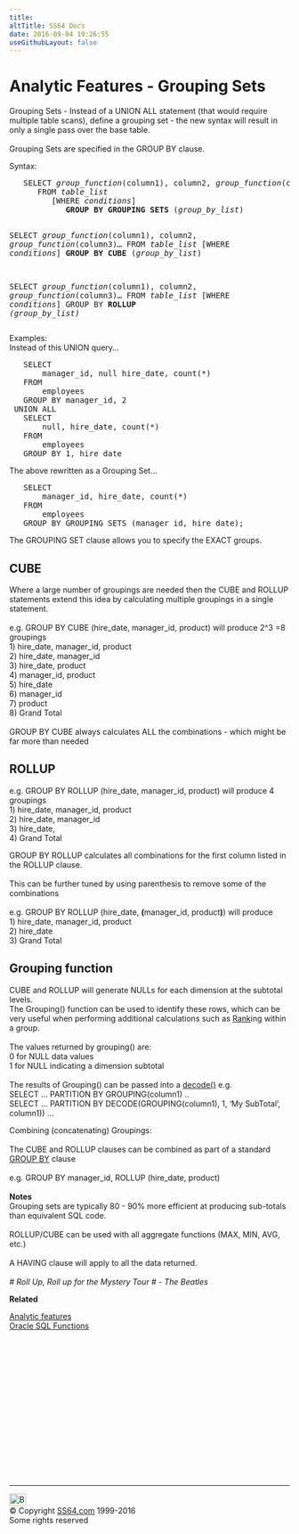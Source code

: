 ```yaml
---
title:
altTitle: SS64 Docs
date: 2016-09-04 19:26:55
useGithubLayout: false
---
```

<!-- #BeginLibraryItem "/Library/head_orasyntax.lbi" --><!-- #EndLibraryItem --><h1>Analytic Features - Grouping Sets</h1> 
<p> Grouping Sets - Instead of a UNION ALL statement (that would require multiple 
  table scans), define a grouping set - the new syntax will result in only a single 
  pass over the base table.<br>
  <br>
Grouping Sets are specified in the GROUP BY clause.</p>
<p>Syntax:</p>
<pre>   SELECT <i>group_function</i>(column1), column2, <i>group_function</i>(column3)…
      FROM <i>table_list</i>
         [WHERE <i>conditions</i>]
            <b>GROUP BY GROUPING SETS</b> (<i>group_by_list</i>)

   SELECT <i>group_function</i>(column1), column2, <i>group_function</i>(column3)…
      FROM <i>table_list</i>
         [WHERE <i>conditions</i>]
            <b>GROUP BY CUBE</b> (<i>group_by_list</i>)

   SELECT <i>group_function</i>(column1), column2, <i>group_function</i>(column3)…
      FROM <i>table_list</i>
         [WHERE <i>conditions</i>]
            GROUP BY <b>ROLLUP</b> <i>(group_by_list)</i></pre>
<p>Examples:<br>
  Instead of this UNION query…</p>
<pre>   SELECT
       manager_id, null hire_date, count(*)
   FROM 
       employees
   GROUP BY manager_id, 2
 UNION ALL
   SELECT
       null, hire_date, count(*)
   FROM 
       employees
   GROUP BY 1, hire_date</pre>
<p> The above rewritten as a Grouping Set…</p>
<pre>   SELECT
       manager_id, hire_date, count(*)
   FROM 
       employees
   GROUP BY GROUPING SETS (manager_id, hire_date);</pre>
<p> The GROUPING SET clause allows you to specify the EXACT groups.</p>
<h2> CUBE</h2>
<p>Where a large number of groupings are needed then the CUBE and ROLLUP statements extend this idea by calculating multiple groupings in a single statement.<br><br>
e.g. <span class="code">GROUP BY CUBE (hire_date, manager_id, product)</span> will produce 2^3 =8 groupings<br>
1) hire_date, manager_id, product<br>
2) hire_date, manager_id<br>
3) hire_date, product<br>
4) manager_id, product<br>
5) hire_date<br>
6) manager_id<br>
7) product<br>
8) Grand Total<br>
<br>
GROUP BY CUBE always calculates ALL the combinations - which might be far more than needed</p>
<h2>ROLLUP</h2>
<p> e.g. <span class="code">GROUP BY ROLLUP (hire_date, manager_id, product)</span> will produce 4 groupings<br>
1) hire_date, manager_id, product<br>
2) hire_date, manager_id<br>
3) hire_date, <br>
4) Grand Total</p>
<p>GROUP BY ROLLUP calculates all combinations for the first column listed in the ROLLUP clause.<br>
<br>
This can be further tuned by using parenthesis to remove some of the combinations<br>
<br>
e.g. <span class="code">GROUP BY ROLLUP (hire_date, <b>(</b>manager_id, product<b>)</b>)</span> will produce <br>
1) hire_date, manager_id, product<br>
2) hire_date<br>
3) Grand Total</p>
<h2>Grouping function</h2>
<p> CUBE and ROLLUP will generate NULLs for each dimension at the subtotal levels.<br>
The Grouping() function can be used to identify these rows, which can be very 
useful when performing additional calculations such as <a href="syntax-analytic-topn.html">Rank</a>ing 
within a group. <br>
<br>
The values returned by grouping() are:<br>
0 for NULL data values<br>
1 for NULL indicating a dimension subtotal<br>
<br>
The results of Grouping() can be passed into a <a href="syntax-decode.html">decode()</a> 
e.g.<br>
<span class="code">SELECT … PARTITION BY GROUPING(column1) .. <br>
SELECT … PARTITION BY DECODE(GROUPING(column1), 1, ‘My SubTotal’, column1)) … </span></p>
<p>Combining (concatenating) Groupings:<br><br>
The CUBE and ROLLUP clauses can be combined as part of a standard <a href="select_group.html">GROUP BY</a> clause<br>
<br>e.g. GROUP BY manager_id, ROLLUP (hire_date, product)<br>
<br>
<b>Notes</b><br>
Grouping sets are typically 80 - 90% more efficient at producing sub-totals than equivalent SQL code. <br><br>
ROLLUP/CUBE can be used with all aggregate functions (MAX, MIN, AVG, etc.) <br>
<br>
A HAVING clause will apply to all the data returned.<br>
<br>
<i class="quote"># Roll Up, Roll up for the Mystery Tour # - The Beatles </i></p>
<p><b>Related</b></p>
<p><a href="syntax-analytic.html">Analytic features</a><br>
<a href="syntax-functions.html">Oracle SQL Functions</a></p><!-- #BeginLibraryItem "/Library/foot_ora.lbi" --><p>
<!-- oracle-footer -->
<ins class="adsbygoogle" style="display:inline-block;width:300px;height:250px" data-ad-client="ca-pub-6140977852749469" data-ad-slot="4275490898"></ins>
<script>
(adsbygoogle = window.adsbygoogle || []).push({});
</script></p>
<hr>
<div id="bl" class="footer"><a href="syntax-analytic-grouping.html#"><img src="../images/top.png" width="30" height="22" alt="Back to the Top"></a></div>
<div id="br" class="footer, tagline">© Copyright <a href="../index.html">SS64.com</a> 1999-2016<br>
Some rights reserved</div><!-- #EndLibraryItem -->
